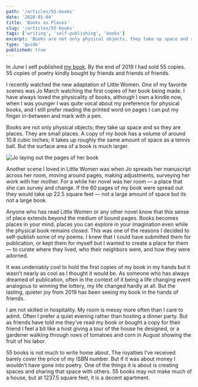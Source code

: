 ```yaml
---
path: '/articles/55-books'
date: '2020-01-04'
title: 'Books as Places'
slug: '/articles/55-books'
tags: ['writing', 'self-publishing', 'books']
excerpt: 'Books are not only physical objects, they take up space and so they are places.'
type: 'guide'
published: true
---
```


In June I self published [my book](/poetry/seasons-of-thought/). By the end of 2019 I had sold 55 copies. 55 copies of poetry kindly bought by friends and friends of friends.

I recently watched the new adaptation of Little Women. One of my favorite scenes was Jo March watching the first copies of her book being made. I have always loved the physicality of books, although I own a kindle now, when I was younger I was quite vocal about my preference for physical books, and I still prefer reading the printed word on pages I can put my finger in-between and mark with a pen.

Books are not only physical objects; they take up space and so they are places. They are small places. A copy of my book has a volume of around 10.8 cubic inches; it takes up roughly the same amount of space as a tennis ball. But the surface area of a book is much larger.

![Jo laying out the pages of her book](../assets/little-women-pages.png)

Another scene I loved in Little Women was when Jo spreads her manuscript across her room, moving around pages, making adjustments, surveying her work with her mother. For a while her novel was her room — a place that she can survey and change. If the 60 pages of my book were spread out they would take up 22.5 square feet — not a large amount of space but its not a large book.

Anyone who has read Little Women or any other novel know that this sense of place extends beyond the medium of bound pages. Books becomes places in your mind, places you can explore in your imagination even while the physical book remains closed. This was one of the reasons I decided to self-publish some of my poems. I knew that I could have submitted them for publication, or kept them for myself but I wanted to create a place for them — to curate where they lived, who their neighbors were, and how they were adorned.

It was undeniably cool to hold the first copies of my book in my hands but it wasn’t nearly as cool as I thought it would be. As someone who has always dreamed of publication, often in the context of it being a life changing event analogous to winning the lottery, my life changed hardly at all. But the lasting, quieter joy from 2019 has been seeing my book in the hands of friends.

I am not skilled in hospitality. My room is messy more often than I care to admit. Often I prefer a quiet evening rather than hosting a dinner party. But as friends have told me they’ve read my book or bought a copy for their friend I feel a bit like a host giving a tour of the house he designed, or a gardener walking through rows of tomatoes and corn in August showing the fruit of his labor.

55 books is not much to write home about. The royalties I’ve received barely cover the price of my ISBN number. But if it was about money I wouldn’t have gone into poetry. One of the things it is about is creating spaces and sharing that space with others. 55 books may not make much of a house, but at 1237.5 square feet, it is a decent apartment.
